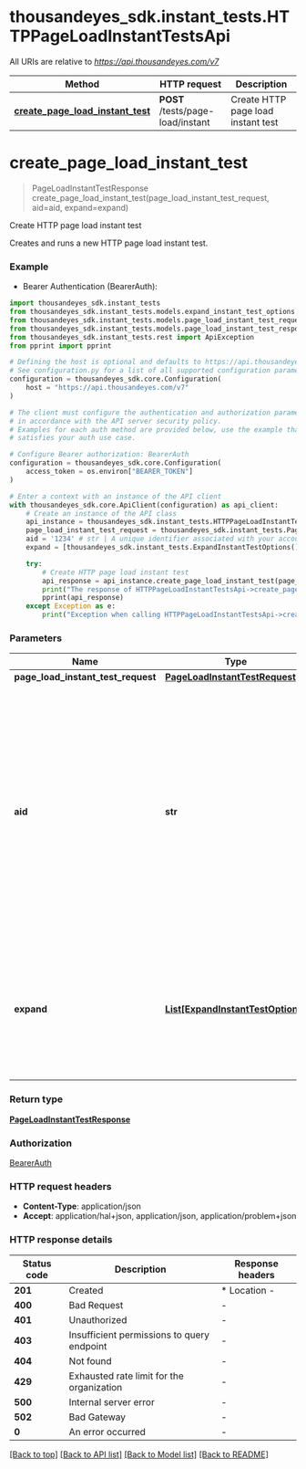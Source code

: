 # thousandeyes_sdk.instant_tests.HTTPPageLoadInstantTestsApi

All URIs are relative to *https://api.thousandeyes.com/v7*

Method | HTTP request | Description
------------- | ------------- | -------------
[**create_page_load_instant_test**](HTTPPageLoadInstantTestsApi.md#create_page_load_instant_test) | **POST** /tests/page-load/instant | Create HTTP page load instant test


# **create_page_load_instant_test**
> PageLoadInstantTestResponse create_page_load_instant_test(page_load_instant_test_request, aid=aid, expand=expand)

Create HTTP page load instant test

Creates and runs a new HTTP page load instant test.

### Example

* Bearer Authentication (BearerAuth):

```python
import thousandeyes_sdk.instant_tests
from thousandeyes_sdk.instant_tests.models.expand_instant_test_options import ExpandInstantTestOptions
from thousandeyes_sdk.instant_tests.models.page_load_instant_test_request import PageLoadInstantTestRequest
from thousandeyes_sdk.instant_tests.models.page_load_instant_test_response import PageLoadInstantTestResponse
from thousandeyes_sdk.instant_tests.rest import ApiException
from pprint import pprint

# Defining the host is optional and defaults to https://api.thousandeyes.com/v7
# See configuration.py for a list of all supported configuration parameters.
configuration = thousandeyes_sdk.core.Configuration(
    host = "https://api.thousandeyes.com/v7"
)

# The client must configure the authentication and authorization parameters
# in accordance with the API server security policy.
# Examples for each auth method are provided below, use the example that
# satisfies your auth use case.

# Configure Bearer authorization: BearerAuth
configuration = thousandeyes_sdk.core.Configuration(
    access_token = os.environ["BEARER_TOKEN"]
)

# Enter a context with an instance of the API client
with thousandeyes_sdk.core.ApiClient(configuration) as api_client:
    # Create an instance of the API class
    api_instance = thousandeyes_sdk.instant_tests.HTTPPageLoadInstantTestsApi(api_client)
    page_load_instant_test_request = thousandeyes_sdk.instant_tests.PageLoadInstantTestRequest() # PageLoadInstantTestRequest | 
    aid = '1234' # str | A unique identifier associated with your account group. You can retrieve your `AccountGroupId` from the `/account-groups` endpoint. Note that you must be assigned to the target account group. Specifying this parameter without being assigned to the target account group will result in an error response. (optional)
    expand = [thousandeyes_sdk.instant_tests.ExpandInstantTestOptions()] # List[ExpandInstantTestOptions] | (Optional) Indicates if the test sub-resources should be expanded. Defaults to no expansion. To expand the `agents` sub-resource, use the query `?expand=agent`. (optional)

    try:
        # Create HTTP page load instant test
        api_response = api_instance.create_page_load_instant_test(page_load_instant_test_request, aid=aid, expand=expand)
        print("The response of HTTPPageLoadInstantTestsApi->create_page_load_instant_test:\n")
        pprint(api_response)
    except Exception as e:
        print("Exception when calling HTTPPageLoadInstantTestsApi->create_page_load_instant_test: %s\n" % e)
```



### Parameters


Name | Type | Description  | Notes
------------- | ------------- | ------------- | -------------
 **page_load_instant_test_request** | [**PageLoadInstantTestRequest**](PageLoadInstantTestRequest.md)|  | 
 **aid** | **str**| A unique identifier associated with your account group. You can retrieve your &#x60;AccountGroupId&#x60; from the &#x60;/account-groups&#x60; endpoint. Note that you must be assigned to the target account group. Specifying this parameter without being assigned to the target account group will result in an error response. | [optional] 
 **expand** | [**List[ExpandInstantTestOptions]**](ExpandInstantTestOptions.md)| (Optional) Indicates if the test sub-resources should be expanded. Defaults to no expansion. To expand the &#x60;agents&#x60; sub-resource, use the query &#x60;?expand&#x3D;agent&#x60;. | [optional] 

### Return type

[**PageLoadInstantTestResponse**](PageLoadInstantTestResponse.md)

### Authorization

[BearerAuth](../README.md#BearerAuth)

### HTTP request headers

 - **Content-Type**: application/json
 - **Accept**: application/hal+json, application/json, application/problem+json

### HTTP response details

| Status code | Description | Response headers |
|-------------|-------------|------------------|
**201** | Created |  * Location -  <br>  |
**400** | Bad Request |  -  |
**401** | Unauthorized |  -  |
**403** | Insufficient permissions to query endpoint |  -  |
**404** | Not found |  -  |
**429** | Exhausted rate limit for the organization |  -  |
**500** | Internal server error |  -  |
**502** | Bad Gateway |  -  |
**0** | An error occurred |  -  |

[[Back to top]](#) [[Back to API list]](../README.md#documentation-for-api-endpoints) [[Back to Model list]](../README.md#documentation-for-models) [[Back to README]](../README.md)

